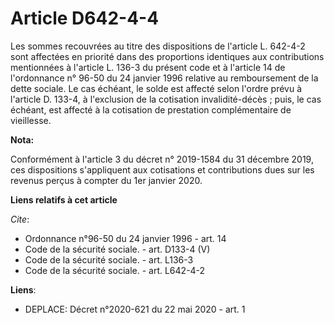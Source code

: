 # Article D642-4-4

Les sommes recouvrées au titre des dispositions de l'article L. 642-4-2 sont affectées en priorité dans des proportions
identiques aux contributions mentionnées à l'article L. 136-3 du présent code et à l'article 14 de l'ordonnance n° 96-50 du
24 janvier 1996 relative au remboursement de la dette sociale. Le cas échéant, le solde est affecté selon l'ordre prévu à
l'article D. 133-4, à l'exclusion de la cotisation invalidité-décès ; puis, le cas échéant, est affecté à la cotisation de
prestation complémentaire de vieillesse.

**Nota:**

Conformément à l'article 3 du décret n° 2019-1584 du 31 décembre 2019, ces dispositions s'appliquent aux cotisations et
contributions dues sur les revenus perçus à compter du 1er janvier 2020.

**Liens relatifs à cet article**

_Cite_:

  - Ordonnance n°96-50 du 24 janvier 1996 - art. 14
  - Code de la sécurité sociale. - art. D133-4 (V)
  - Code de la sécurité sociale. - art. L136-3
  - Code de la sécurité sociale. - art. L642-4-2

**Liens**:

  - DEPLACE: Décret n°2020-621 du 22 mai 2020 - art. 1
